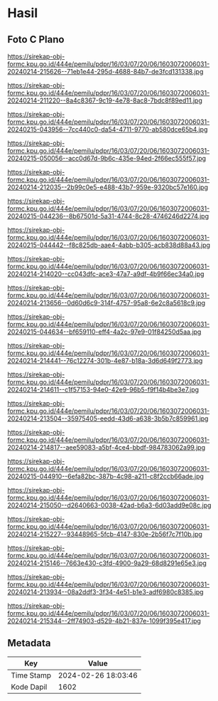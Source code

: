 # Hasil

## Foto C Plano

https://sirekap-obj-formc.kpu.go.id/444e/pemilu/pdpr/16/03/07/20/06/1603072006031-20240214-215626--71eb1e44-295d-4688-84b7-de3fcd131338.jpg

https://sirekap-obj-formc.kpu.go.id/444e/pemilu/pdpr/16/03/07/20/06/1603072006031-20240214-211220--8a4c8367-9c19-4e78-8ac8-7bdc8f89ed11.jpg

https://sirekap-obj-formc.kpu.go.id/444e/pemilu/pdpr/16/03/07/20/06/1603072006031-20240215-043956--7cc440c0-da54-4711-9770-ab580dce65b4.jpg

https://sirekap-obj-formc.kpu.go.id/444e/pemilu/pdpr/16/03/07/20/06/1603072006031-20240215-050056--acc0d67d-9b6c-435e-94ed-2f66ec555f57.jpg

https://sirekap-obj-formc.kpu.go.id/444e/pemilu/pdpr/16/03/07/20/06/1603072006031-20240214-212035--2b99c0e5-e488-43b7-959e-9320bc57e160.jpg

https://sirekap-obj-formc.kpu.go.id/444e/pemilu/pdpr/16/03/07/20/06/1603072006031-20240215-044236--8b67501d-5a31-4744-8c28-4746246d2274.jpg

https://sirekap-obj-formc.kpu.go.id/444e/pemilu/pdpr/16/03/07/20/06/1603072006031-20240215-044442--f8c825db-aae4-4abb-b305-acb838d88a43.jpg

https://sirekap-obj-formc.kpu.go.id/444e/pemilu/pdpr/16/03/07/20/06/1603072006031-20240214-214020--cc043dfc-ace3-47a7-a9df-4b9f66ec34a0.jpg

https://sirekap-obj-formc.kpu.go.id/444e/pemilu/pdpr/16/03/07/20/06/1603072006031-20240214-213656--0d60d6c9-314f-4757-95a8-6e2c8a5618c9.jpg

https://sirekap-obj-formc.kpu.go.id/444e/pemilu/pdpr/16/03/07/20/06/1603072006031-20240215-044634--bf659110-eff4-4a2c-97e9-01f84250d5aa.jpg

https://sirekap-obj-formc.kpu.go.id/444e/pemilu/pdpr/16/03/07/20/06/1603072006031-20240214-214441--76c12274-301b-4e87-b18a-3d6d649f2773.jpg

https://sirekap-obj-formc.kpu.go.id/444e/pemilu/pdpr/16/03/07/20/06/1603072006031-20240214-214611--c1f57153-94e0-42e9-96b5-f9f14b4be3e7.jpg

https://sirekap-obj-formc.kpu.go.id/444e/pemilu/pdpr/16/03/07/20/06/1603072006031-20240214-213504--35975405-eedd-43d6-a638-3b5b7c859961.jpg

https://sirekap-obj-formc.kpu.go.id/444e/pemilu/pdpr/16/03/07/20/06/1603072006031-20240214-214817--aee59083-a5bf-4ce4-bbdf-984783062a99.jpg

https://sirekap-obj-formc.kpu.go.id/444e/pemilu/pdpr/16/03/07/20/06/1603072006031-20240215-044910--6efa82bc-387b-4c98-a211-c8f2ccb66ade.jpg

https://sirekap-obj-formc.kpu.go.id/444e/pemilu/pdpr/16/03/07/20/06/1603072006031-20240214-215050--d2640663-0038-42ad-b6a3-6d03add9e08c.jpg

https://sirekap-obj-formc.kpu.go.id/444e/pemilu/pdpr/16/03/07/20/06/1603072006031-20240214-215227--93448965-5fcb-4147-830e-2b56f7c7f10b.jpg

https://sirekap-obj-formc.kpu.go.id/444e/pemilu/pdpr/16/03/07/20/06/1603072006031-20240214-215146--7663e430-c3fd-4900-9a29-68d8291e65e3.jpg

https://sirekap-obj-formc.kpu.go.id/444e/pemilu/pdpr/16/03/07/20/06/1603072006031-20240214-213934--08a2ddf3-3f34-4e51-b1e3-adf6980c8385.jpg

https://sirekap-obj-formc.kpu.go.id/444e/pemilu/pdpr/16/03/07/20/06/1603072006031-20240214-215344--2ff74903-d529-4b21-837e-1099f395e417.jpg


## Metadata

| Key        | Value               |
| ---------- | ------------------- |
| Time Stamp | 2024-02-26 18:03:46 |
| Kode Dapil | 1602                |



